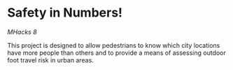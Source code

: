 # Safety in Numbers!
*MHacks 8*

This project is designed to allow pedestrians to know which city locations have more people than others and to provide a means of assessing outdoor foot travel risk in urban areas.
